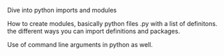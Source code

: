 Dive into python imports and modules

How to create modules, basically python files .py with a list of definitons.
the different ways you can import definitions and packages.

Use of command line arguments in python as well. 

